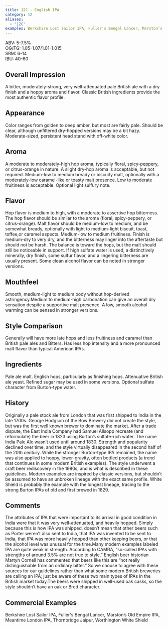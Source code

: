 ```yaml
---
title: 12C - English IPA
category: 12
aliases: 
  - "12C"
examples: Berkshire Lost Sailor IPA, Fuller's Bengal Lancer, Marston’s Old Empire IPA, Meantime London IPA, Thornbridge Jaipur, Worthington White Shield
---
```


ABV: 5-7.5%  
OG/FG: 1.05-1.07/1.01-1.015  
SRM: 6-14  
IBU: 40-60

## Overall Impression
A bitter, moderately-strong, very well-attenuated pale British ale with a dry finish and a hoppy aroma and flavor. Classic British ingredients provide the most authentic flavor profile.

## Appearance
Color ranges from golden to deep amber, but most are fairly pale. Should be clear, although unfiltered dry-hopped versions may be a bit hazy. Moderate-sized, persistent head stand with off-white color.

## Aroma
A moderate to moderately-high hop aroma, typically floral, spicy-peppery, or citrus-orange in nature. A slight dry-hop aroma is acceptable, but not required. Medium-low to medium bready or biscuity malt, optionally with a moderately-low caramel-like or toasty malt presence. Low to moderate fruitiness is acceptable. Optional light sulfury note.

## Flavor
Hop flavor is medium to high, with a moderate to assertive hop bitterness. The hop flavor should be similar to the aroma (floral, spicy-peppery, or citrus-orange). Malt flavor should be medium-low to medium, and be somewhat bready, optionally with light to medium-light biscuit, toast, toffee,or caramel aspects. Medium-low to medium fruitiness. Finish is medium-dry to very dry, and the bitterness may linger into the aftertaste but should not be harsh. The balance is toward the hops, but the malt should still be noticeable in support. If high sulfate water is used, a distinctively minerally, dry finish, some sulfur flavor, and a lingering bitterness are usually present. Some clean alcohol flavor can be noted in stronger versions.

## Mouthfeel
Smooth, medium-light to medium body without hop-derived astringency.Medium to medium-high carbonation can give an overall dry sensation despite a supportive malt presence. A low, smooth alcohol warming can be sensed in stronger versions.

## Style Comparison
Generally will have more late hops and less fruitiness and caramel than British pale ales and Bitters. Has less hop intensity and a more pronounced malt flavor than typical American IPAs.

## Ingredients
Pale ale malt. English hops, particularly as finishing hops. Attenuative British ale yeast. Refined sugar may be used in some versions. Optional sulfate character from Burton-type water.

## History
Originally a pale stock ale from London that was first shipped to India in the late 1700s. George Hodgson of the Bow Brewery did not create the style, but was the first well known brewer to dominate the market. After a trade dispute, the East India Company had Samuel Allsopp recreate (and reformulate) the beer in 1823 using Burton’s sulfate-rich water. The name India Pale Ale wasn’t used until around 1830. Strength and popularity declined over time, and the style virtually disappeared in the second half of the 20th century. While the stronger Burton-type IPA remained, the name was also applied to hoppy, lower-gravity, often bottled products (a trend that continues in some modern British examples). The style underwent a craft beer rediscovery in the 1980s, and is what is described in these guidelines. Modern examples are inspired by classic versions, but shouldn’t be assumed to have an unbroken lineage with the exact same profile. White Shield is probably the example with the longest lineage, tracing to the strong Burton IPAs of old and first brewed in 1829.

## Comments
The attributes of IPA that were important to its arrival in good condition in India were that it was very well-attenuated, and heavily hopped. Simply because this is how IPA was shipped, doesn’t mean that other beers such as Porter weren’t also sent to India, that IPA was invented to be sent to India, that IPA was more heavily hopped than other keeping beers, or that the alcohol level was unusual for the time.Many modern examples labeled IPA are quite weak in strength. According to CAMRA, “so-called IPAs with strengths of around 3.5% are not true to style.” English beer historian Martyn Cornell has commented that beers like this are “not really distinguishable from an ordinary bitter.” So we choose to agree with these sources for our guidelines rather than what some modern British breweries are calling an IPA; just be aware of these two main types of IPAs in the British market today.The beers were shipped in well-used oak casks, so the style shouldn’t have an oak or Brett character.

## Commercial Examples
Berkshire Lost Sailor IPA, Fuller's Bengal Lancer, Marston’s Old Empire IPA, Meantime London IPA, Thornbridge Jaipur, Worthington White Shield





